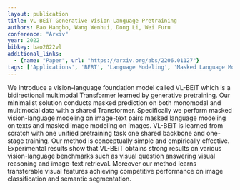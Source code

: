 ```yaml
---
layout: publication
title: VL-BEiT Generative Vision-Language Pretraining
authors: Bao Hangbo, Wang Wenhui, Dong Li, Wei Furu
conference: "Arxiv"
year: 2022
bibkey: bao2022vl
additional_links:
  - {name: "Paper", url: "https://arxiv.org/abs/2206.01127"}
tags: ['Applications', 'BERT', 'Language Modeling', 'Masked Language Model', 'Model Architecture', 'Multimodal Models', 'Pretraining Methods', 'Training Techniques', 'Transformer']
---
```

We introduce a vision-language foundation model called VL-BEiT which is a bidirectional multimodal Transformer learned by generative pretraining. Our minimalist solution conducts masked prediction on both monomodal and multimodal data with a shared Transformer. Specifically we perform masked vision-language modeling on image-text pairs masked language modeling on texts and masked image modeling on images. VL-BEiT is learned from scratch with one unified pretraining task one shared backbone and one-stage training. Our method is conceptually simple and empirically effective. Experimental results show that VL-BEiT obtains strong results on various vision-language benchmarks such as visual question answering visual reasoning and image-text retrieval. Moreover our method learns transferable visual features achieving competitive performance on image classification and semantic segmentation.
